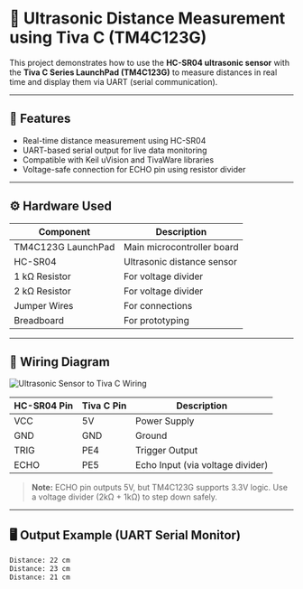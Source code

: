 # 🧭 Ultrasonic Distance Measurement using Tiva C (TM4C123G)

This project demonstrates how to use the **HC-SR04 ultrasonic sensor** with the **Tiva C Series LaunchPad (TM4C123G)** to measure distances in real time and display them via UART (serial communication).

---

## 📌 Features
- Real-time distance measurement using HC-SR04
- UART-based serial output for live data monitoring
- Compatible with Keil uVision and TivaWare libraries
- Voltage-safe connection for ECHO pin using resistor divider

---

## ⚙️ Hardware Used
| Component | Description |
|----------|-------------|
| TM4C123G LaunchPad | Main microcontroller board |
| HC-SR04 | Ultrasonic distance sensor |
| 1 kΩ Resistor | For voltage divider |
| 2 kΩ Resistor | For voltage divider |
| Jumper Wires | For connections |
| Breadboard | For prototyping |

---

## 🔌 Wiring Diagram

![Ultrasonic Sensor to Tiva C Wiring](Schematics/ultrasonic_sensor_tivac_wiring.png)

| HC-SR04 Pin | Tiva C Pin | Description |
|-------------|------------|-------------|
| VCC         | 5V         | Power Supply |
| GND         | GND        | Ground |
| TRIG        | PE4        | Trigger Output |
| ECHO        | PE5        | Echo Input (via voltage divider) |

> **Note:** ECHO pin outputs 5V, but TM4C123G supports 3.3V logic. Use a voltage divider (2kΩ + 1kΩ) to step down safely.

---

## 🖥️ Output Example (UART Serial Monitor)
```bash
Distance: 22 cm
Distance: 23 cm
Distance: 21 cm
